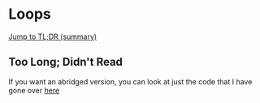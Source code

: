 # Loops

[Jump to TL;DR (summary)](#too-long-didnt-read)



## Too Long; Didn't Read

If you want an abridged version, you can look at just the code that I have gone over
[here][python-code]

[python-code]: https://github.com/DusterTheFirst/ecs-notes/tree/main/src/python/loops.py
